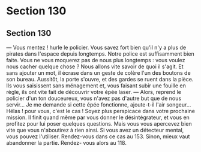 # Section 130

## Section 130

— Vous mentez ! hurle le policier. Vous savez fort bien qu'il n'y a
plus de pirates dans l'espace depuis longtemps. Notre police est
suffisamment bien faite. Vous ne vous moquerez pas de nous
plus longtemps : vous voulez nous cacher quelque chose ? Nous
allons vite savoir de quoi il s'agit.
Et sans ajouter un mot, il écrase dans un geste de colère l'un des
boutons de son bureau. Aussitôt, la porte s'ouvre, et des gardes
se ruent dans la pièce. Ils vous saisissent sans ménagement et,
vous faisant subir une fouille en règle, ils ont vite fait de
découvrir votre épée laser.
— Alors, reprend le policier d'un ton douceureux, vous n'avez pas
d'autre but que de nous servir... Je me demande si cette épée
fonctionne, ajoute-t-il l'air songeur...
Hélas ! pour vous, c'est le cas ! Soyez plus perspicace dans votre
prochaine mission.
Il finit quand même par vous donner le désintégrateur, et vous
en profitez pour lui poser quelques questions. Mais vous vous
apercevez bien vite que vous n'aboutirez à rien ainsi. Si vous avez
un détecteur mental, vous pouvez l'utiliser. Rendez-vous dans ce
cas au 153. Sinon, mieux vaut abandonner la partie. Rendez-
vous alors au 118.